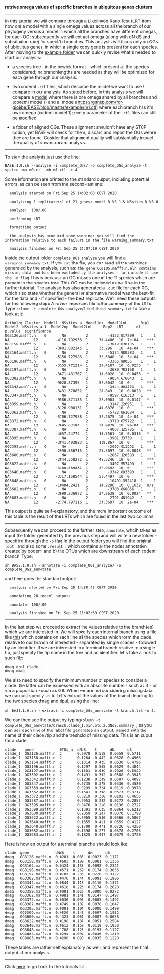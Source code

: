 **retrive omega values of specific branches in ubiquitous genes clusters**

---

In this tutorial we will compare through a Likelihood Ratio Test (LRT from now on)
a model with a single omega values across all the branch of our phylogeny versus a model in which all the branches have different omegas, for each OG; subsequently 
we will extract omega (along with dN dS and substitution rate) for specific branches. This analysis will focus only on OGs of ubiquitus genes,
in which a single copy gene is present for each species. 
After moving to the [example folder](https://github.com/for-giobbe/BASE/tree/master/example) we can quickly revise what's needed to start our analysis:

* a species tree - in the newick format - which present all the species considered;
no branchlengths are needed as they will be optimized for each gene through our analysis.

* two codeml ```.ctl``` files, which describe the model we want to use / compare in our analysis. As stated before, in this analysis we will compare 
a [model](https://github.com/for-giobbe/BASE/blob/master/example/m0.ctl) where there is one omega shared by all branches and (codeml model 1) and
a (model)[https://github.com/for-giobbe/BASE/blob/master/example/m1.ctl] where each branch has it's own omega (codeml model 1);
every parameter of the ```.ctl``` files can still be modified

* a folder of aligned OGs. These alignment shouldn't have any STOP codon, yet BASE will check for them, discard and report the OGs wehre they are found.
Cosider that alignment quality will substantially impact the quality of downstraeam analysis.

---

To start the analysis just use the line:

```BASE.1.9.sh --analyze -i complete_OGs/ -o complete_OGs_analyze -t sp.tre -ma m0.ctl -mb m1.ctl -c 4```

Some information are printed to the standard output, including potential errors, as can be seen from the second-last line:

```
  analysis started on Fri Sep 25 14:02:08 CEST 2020

  analyizing 1 replicate(s) of 21 genes: model 0 VS 1 & NSsites 0 VS 0 

  analyze:	100/100 

  performing LRT 

  formatting output 

  the analysis has produced some warning: you will find the information relative to each failure in the file warning_summary.txt

  analysis finished on Fri Sep 25 14:07:19 CEST 2020 
```

Inside the  output folder ```complete_OGs_analyze``` you will find a ```warnings_summary.txt```.
If you ```cat``` the file, you can read all the warnings generated by the analysis, such as:
```the gene OG3105.mafft.n.aln contains missing data and has been excluded by the analyses - to include it use the -d flag```
This is because an OG misses one of the 11 species which are present in the species tree. This OG can be included as we'll se in the further tutorial.
The analysis has also generated a ```.out``` file for each OG, which also state whether the general or alternative model was
the best-fit for the data and - if specified - the best replicate. We'll need these outputs for the following steps
A rather important file is the summary of the LRTs. Type ```column -t complete_OGs_analyze/likelihood_summary.txt``` to take a look at it:

```
Ortholog_Cluster  Model1  NSsites_a  Model1np  Model1LnL      Rep1  Model2  NSsites_a.1  Model2np  Model2LnL     Rep2  LRT      df  p.value  significance
OG3126.mafft.n    0       NA         2         -4132.017209   1     1       NA           12        -4116.792933  1     30.4486  10  7e-04    ***
OG3158.mafft.n    0       NA         2         -3818.030135   1     1       NA           12        -3801.882145  1     32.296   10  4e-04    ***
OG3164.mafft.n    0       NA         2         -5374.980383   1     1       NA           12        -5358.727983  1     32.5048  10  3e-04    ***
OG3196.mafft.n    0       NA         2         -3365.98055    1     1       NA           12        -3355.771214  1     20.4187  10  0.0255   *
OG3197.mafft.n    0       NA         2         -3680.783168   1     1       NA           12        -3671.481767  1     18.6028  10  0.0456   *
OG3302.mafft.n    0       NA         2         -9054.676043   1     1       NA           12        -9028.37395   1     52.6042  10  0        ***
OG3342.mafft.n    0       NA         2         -3444.803353   1     1       NA           12        -3431.378852  1     26.849   10  0.0028   **
OG3347.mafft.n    0       NA         2         -9597.616313   1     1       NA           12        -9586.571185  1     22.0903  10  0.0147   *
OG3359.mafft.n    0       NA         2         -3147.226951   1     1       NA           12        -3126.908131  1     40.6376  10  0        ***
OG3362.mafft.n    0       NA         2         -5722.861684   1     1       NA           12        -5706.727938  1     32.2675  10  4e-04    ***
OG3372.mafft.n    0       NA         2         -3710.675722   1     1       NA           12        -3695.63184   1     30.0878  10  8e-04    ***
OG3387.mafft.n    0       NA         2         -4067.125785   1     1       NA           12        -4057.24774   1     19.7561  10  0.0316   *
OG3395.mafft.n    0       NA         2         -3901.33739    1     1       NA           12        -3841.403883  1     119.867  10  0        ***
OG3399.mafft.n    0       NA         2         -3003.011552   1     1       NA           12        -2990.356715  1     25.3097  10  0.0048   **
OG3600.mafft.n    0       NA         2         -2867.120583   1     1       NA           12        -2844.358272  1     45.5246  10  0        ***
OG3622.mafft.n    0       NA         2         -3407.557493   1     1       NA           12        -3388.589881  1     37.9352  10  0        ***
OG3640.mafft.n    0       NA         2         -3342.883393   1     1       NA           12        -3317.158544  1     51.4497  10  0        ***
OG3648.mafft.n    0       NA         2         -10491.352418  1     1       NA           12        -10484.2421   1     14.2206  10  0.1632   n/s
OG3682.mafft.n    0       NA         2         -3703.868866   1     1       NA           12        -3690.236972  1     27.2638  10  0.0024   **
OG3683.mafft.n    0       NA         2         -2791.481942   1     1       NA           12        -2774.797116  1     33.3697  10  2e-04    ***
```

This output is quite self-explanatory, and the more important outcome of this table is the result of the LRTs which are found in the last two columns.

---

Subsequently we can proceed to the further step, ```annotate```, whcih
takes as input the folder generated by the previous step and will write a new folder - specified through the ```-o``` flag
In the output folder you will find the original  ```.out ``` and also some  ```.result ```, which contains
a) the nodes annotation created by codeml and b) the OTUs which are downstream of each codeml branch. Type:

```sh BASE.1.9.sh --annotate -i complete_OGs_analyze/ -o complete_OGs_annotate```

and here goes the standard output:

```
  analysis started on Fri Sep 25 14:58:43 CEST 2020

  annotating 20 codeml outputs 

  annotate:	100/100
  
  analysis finished on Fri Sep 25 15:02:59 CEST 2020 
```

---

In the last step we proceed to extract the values relative to the branch(es) which we are interested in. 
We will specify each internal branch using a file like [this](https://github.com/for-giobbe/BASE/blob/master/example/branch.lst) which contains on each line all the species which
form the clade relative to our branch of interested - separated by single spaces - followed by an identifier.
If we are interested in a terminal branch relative to a single tip, just specify the tip name in the tree and an identifier.
let's take a look to such file:

```
dmag dpul clade_1
dmag dmag
``` 

We also need to specify the minimum number of species to consider a clade: the latter can be expressed with an
absolute number - such as 3 - or via a proportion - such as 0.9. When we are not considering missing data we can just specify ```-n 0```. 
Let's extract the values of the branch leading to the two species dmag and dpul, using the line:

```sh BASE.1.9.sh --extract -i complete_OGs_annotate -l branch.lst -n 2```.

We can then see the output by typing```column -t complete_OGs_annotate/branch.clade_1.min.otu.2.dNdS.summary ```; ss you can see
each line of the label file generates an output, named with the name of their clade /tip and the treshold of missing data. This is an ouput for a clade:

```
clade    gene            OTUs_n  dNdS    t      dN      dS
clade_1  OG3126.mafft.n  2       0.0978  0.518  0.0559  0.5711
clade_1  OG3158.mafft.n  2       0.1264  0.482  0.0628  0.4966
clade_1  OG3164.mafft.n  2       0.1314  0.425  0.0630  0.4796
clade_1  OG3196.mafft.n  2       0.1297  0.505  0.0629  0.4844
clade_1  OG3197.mafft.n  2       0.1381  0.639  0.0826  0.5982
clade_1  OG3302.mafft.n  2       0.1491  0.392  0.0588  0.3945
clade_1  OG3342.mafft.n  2       0.1238  0.389  0.0507  0.4097
clade_1  OG3347.mafft.n  2       0.0735  0.375  0.0336  0.4580
clade_1  OG3359.mafft.n  2       0.0299  0.324  0.0119  0.3978
clade_1  OG3362.mafft.n  2       0.1541  0.398  0.0573  0.3717
clade_1  OG3372.mafft.n  2       0.0219  0.318  0.0102  0.4656
clade_1  OG3387.mafft.n  2       0.0953  0.292  0.0272  0.2857
clade_1  OG3395.mafft.n  2       0.0476  0.218  0.0130  0.2727
clade_1  OG3399.mafft.n  2       0.1391  0.625  0.0864  0.6212
clade_1  OG3600.mafft.n  2       0.2059  0.207  0.0370  0.1798
clade_1  OG3622.mafft.n  2       0.0965  0.530  0.0566  0.5867
clade_1  OG3640.mafft.n  2       0.1355  0.411  0.0559  0.4127
clade_1  OG3648.mafft.n  2       0.1708  0.471  0.0726  0.4250
clade_1  OG3682.mafft.n  2       0.1398  0.277  0.0378  0.2705
clade_1  OG3683.mafft.n  2       0.1825  0.407  0.0679  0.3720
```

Here is how an output for a terminal branche should look like:

```
clade  gene            dNdS    t      dN      dS
dmag   OG3126.mafft.n  0.0201  0.085  0.0023  0.1171
dmag   OG3158.mafft.n  0.0603  0.109  0.0081  0.1336
dmag   OG3164.mafft.n  0.0424  0.155  0.0098  0.2321
dmag   OG3196.mafft.n  0.0571  0.269  0.0174  0.3055
dmag   OG3197.mafft.n  0.0705  0.286  0.0220  0.3122
dmag   OG3302.mafft.n  0.0476  0.144  0.0091  0.1906
dmag   OG3342.mafft.n  0.0844  0.118  0.0116  0.1371
dmag   OG3347.mafft.n  0.0618  0.223  0.0174  0.2820
dmag   OG3359.mafft.n  0.0001  0.020  0.0000  0.0272
dmag   OG3362.mafft.n  0.0981  0.141  0.0147  0.1497
dmag   OG3372.mafft.n  0.0036  0.095  0.0005  0.1492
dmag   OG3387.mafft.n  0.0749  0.102  0.0078  0.1047
dmag   OG3395.mafft.n  0.0001  0.104  0.0000  0.1499
dmag   OG3399.mafft.n  0.0530  0.148  0.0097  0.1832
dmag   OG3600.mafft.n  0.1323  0.064  0.0087  0.0658
dmag   OG3622.mafft.n  0.0198  0.187  0.0051  0.2584
dmag   OG3640.mafft.n  0.0613  0.159  0.0118  0.1930
dmag   OG3648.mafft.n  0.1708  0.125  0.0193  0.1127
dmag   OG3682.mafft.n  0.0294  0.094  0.0036  0.1219
dmag   OG3683.mafft.n  0.0290  0.090  0.0035  0.1220
```

These tables are rather self explanatory as well, and represent the final output of our analysis.

---

Click [here](https://github.com/for-giobbe/BASE/blob/master/tutorial_0.md) to go back to the tutorials list.
